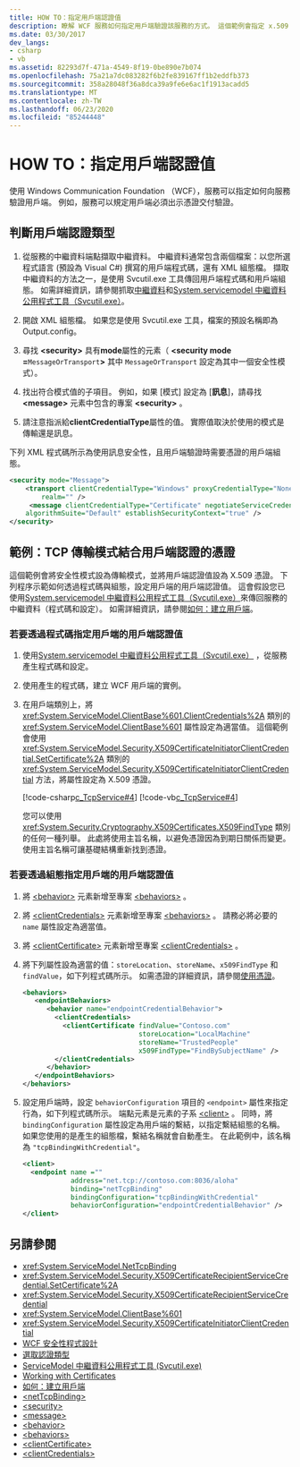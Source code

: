 ```yaml
---
title: HOW TO：指定用戶端認證值
description: 瞭解 WCF 服務如何指定用戶端驗證該服務的方式。 這個範例會指定 x.509 憑證和傳輸模式。
ms.date: 03/30/2017
dev_langs:
- csharp
- vb
ms.assetid: 82293d7f-471a-4549-8f19-0be890e7b074
ms.openlocfilehash: 75a21a7dc083282f6b2fe839167ff1b2eddfb373
ms.sourcegitcommit: 358a28048f36a8dca39a9fe6e6ac1f1913acadd5
ms.translationtype: MT
ms.contentlocale: zh-TW
ms.lasthandoff: 06/23/2020
ms.locfileid: "85244448"
---
```

# <a name="how-to-specify-client-credential-values"></a>HOW TO：指定用戶端認證值

使用 Windows Communication Foundation （WCF），服務可以指定如何向服務驗證用戶端。 例如，服務可以規定用戶端必須出示憑證交付驗證。

## <a name="to-determine-the-client-credential-type"></a>判斷用戶端認證類型

1. 從服務的中繼資料端點擷取中繼資料。 中繼資料通常包含兩個檔案：以您所選程式語言 (預設為 Visual C#) 撰寫的用戶端程式碼，還有 XML 組態檔。 擷取中繼資料的方法之一，是使用 Svcutil.exe 工具傳回用戶端程式碼和用戶端組態。 如需詳細資訊，請參閱抓取[中繼資料](./feature-details/retrieving-metadata.md)和[System.servicemodel 中繼資料公用程式工具（Svcutil.exe）](servicemodel-metadata-utility-tool-svcutil-exe.md)。

2. 開啟 XML 組態檔。 如果您是使用 Svcutil.exe 工具，檔案的預設名稱即為 Output.config。

3. 尋找 **\<security>** 具有**mode**屬性的元素（ **\<security mode =**`MessageOrTransport`**>** 其中 `MessageOrTransport` 設定為其中一個安全性模式）。

4. 找出符合模式值的子項目。 例如，如果 [模式] 設定為 [**訊息**]，請尋找 **\<message>** 元素中包含的專案 **\<security>** 。

5. 請注意指派給**clientCredentialType**屬性的值。 實際值取決於使用的模式是傳輸還是訊息。

下列 XML 程式碼所示為使用訊息安全性，且用戶端驗證時需要憑證的用戶端組態。

```xml
<security mode="Message">
    <transport clientCredentialType="Windows" proxyCredentialType="None"
        realm="" />
     <message clientCredentialType="Certificate" negotiateServiceCredential="true"
    algorithmSuite="Default" establishSecurityContext="true" />
</security>
```

## <a name="example-tcp-transport-mode-with-certificate-as-client-credential"></a>範例：TCP 傳輸模式結合用戶端認證的憑證

這個範例會將安全性模式設為傳輸模式，並將用戶端認證值設為 X.509 憑證。 下列程序示範如何透過程式碼與組態，設定用戶端的用戶端認證值。 這會假設您已使用[System.servicemodel 中繼資料公用程式工具（Svcutil.exe）](servicemodel-metadata-utility-tool-svcutil-exe.md)來傳回服務的中繼資料（程式碼和設定）。 如需詳細資訊，請參閱[如何：建立用戶端](how-to-create-a-wcf-client.md)。

### <a name="to-specify-the-client-credential-value-on-the-client-in-code"></a>若要透過程式碼指定用戶端的用戶端認證值

1. 使用[System.servicemodel 中繼資料公用程式工具（Svcutil.exe）](servicemodel-metadata-utility-tool-svcutil-exe.md) ，從服務產生程式碼和設定。

2. 使用產生的程式碼，建立 WCF 用戶端的實例。

3. 在用戶端類別上，將 <xref:System.ServiceModel.ClientBase%601.ClientCredentials%2A> 類別的 <xref:System.ServiceModel.ClientBase%601> 屬性設定為適當值。 這個範例會使用 <xref:System.ServiceModel.Security.X509CertificateInitiatorClientCredential.SetCertificate%2A> 類別的 <xref:System.ServiceModel.Security.X509CertificateInitiatorClientCredential> 方法，將屬性設定為 X.509 憑證。

     [!code-csharp[c_TcpService#4](../../../samples/snippets/csharp/VS_Snippets_CFX/c_tcpservice/cs/source.cs#4)]
     [!code-vb[c_TcpService#4](../../../samples/snippets/visualbasic/VS_Snippets_CFX/c_tcpservice/vb/source.vb#4)]

     您可以使用 <xref:System.Security.Cryptography.X509Certificates.X509FindType> 類別的任何一種列舉。 此處將使用主旨名稱，以避免憑證因為到期日關係而變更。 使用主旨名稱可讓基礎結構重新找到憑證。

### <a name="to-specify-the-client-credential-value-on-the-client-in-configuration"></a>若要透過組態指定用戶端的用戶端認證值

1. 將 [\<behavior>](../configure-apps/file-schema/wcf/behavior-of-endpointbehaviors.md) 元素新增至專案 [\<behaviors>](../configure-apps/file-schema/wcf/behaviors.md) 。

2. 將 [\<clientCredentials>](../configure-apps/file-schema/wcf/clientcredentials.md) 元素新增至專案 [\<behaviors>](../configure-apps/file-schema/wcf/behaviors.md) 。 請務必將必要的 `name` 屬性設定為適當值。

3. 將 [\<clientCertificate>](../configure-apps/file-schema/wcf/clientcertificate-of-servicecredentials.md) 元素新增至專案 [\<clientCredentials>](../configure-apps/file-schema/wcf/clientcredentials.md) 。

4. 將下列屬性設為適當的值：`storeLocation`、`storeName`、`x509FindType` 和 `findValue`，如下列程式碼所示。 如需憑證的詳細資訊，請參閱[使用憑證](./feature-details/working-with-certificates.md)。

    ```xml
    <behaviors>
       <endpointBehaviors>
          <behavior name="endpointCredentialBehavior">
            <clientCredentials>
              <clientCertificate findValue="Contoso.com"
                                 storeLocation="LocalMachine"
                                 storeName="TrustedPeople"
                                 x509FindType="FindBySubjectName" />
            </clientCredentials>
          </behavior>
       </endpointBehaviors>
    </behaviors>
    ```

5. 設定用戶端時，設定 `behaviorConfiguration` 項目的 `<endpoint>` 屬性來指定行為，如下列程式碼所示。 端點元素是元素的子系 [\<client>](../configure-apps/file-schema/wcf/client.md) 。 同時，將 `bindingConfiguration` 屬性設定為用戶端的繫結，以指定繫結組態的名稱。 如果您使用的是產生的組態檔，繫結名稱就會自動產生。 在此範例中，該名稱為 `"tcpBindingWithCredential"`。

    ```xml
    <client>
      <endpoint name =""
                address="net.tcp://contoso.com:8036/aloha"
                binding="netTcpBinding"
                bindingConfiguration="tcpBindingWithCredential"
                behaviorConfiguration="endpointCredentialBehavior" />
    </client>
    ```

## <a name="see-also"></a>另請參閱

- <xref:System.ServiceModel.NetTcpBinding>
- <xref:System.ServiceModel.Security.X509CertificateRecipientServiceCredential.SetCertificate%2A>
- <xref:System.ServiceModel.Security.X509CertificateRecipientServiceCredential>
- <xref:System.ServiceModel.ClientBase%601>
- <xref:System.ServiceModel.Security.X509CertificateInitiatorClientCredential>
- [WCF 安全性程式設計](./feature-details/programming-wcf-security.md)
- [選取認證類型](./feature-details/selecting-a-credential-type.md)
- [ServiceModel 中繼資料公用程式工具 (Svcutil.exe)](servicemodel-metadata-utility-tool-svcutil-exe.md)
- [Working with Certificates](./feature-details/working-with-certificates.md)
- [如何：建立用戶端](how-to-create-a-wcf-client.md)
- [\<netTcpBinding>](../configure-apps/file-schema/wcf/nettcpbinding.md)
- [\<security>](../configure-apps/file-schema/wcf/security-of-nettcpbinding.md)
- [\<message>](../configure-apps/file-schema/wcf/message-element-of-nettcpbinding.md)
- [\<behavior>](../configure-apps/file-schema/wcf/behavior-of-endpointbehaviors.md)
- [\<behaviors>](../configure-apps/file-schema/wcf/behaviors.md)
- [\<clientCertificate>](../configure-apps/file-schema/wcf/clientcertificate-of-servicecredentials.md)
- [\<clientCredentials>](../configure-apps/file-schema/wcf/clientcredentials.md)
